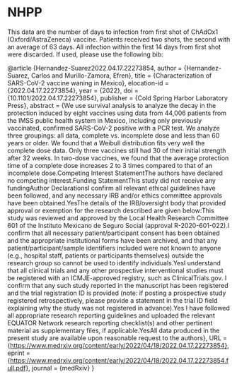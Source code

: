 # NHPP
This data are the number of days to infection from first shot of ChAdOx1 (Oxford/AstraZeneca) vaccine. Patients received two shots, the second with an average of 63 days. All infection within the first 14 days from first shot were discarded. If used, please use the following bib:

@article {Hernandez-Suarez2022.04.17.22273854,
	author = {Hernandez-Suarez, Carlos and Murillo-Zamora, Efren},
	title = {Characterization of SARS-CoV-2 vaccine waning in Mexico},
	elocation-id = {2022.04.17.22273854},
	year = {2022},
	doi = {10.1101/2022.04.17.22273854},
	publisher = {Cold Spring Harbor Laboratory Press},
	abstract = {We use survival analysis to analyze the decay in the protection induced by eight vaccines using data from 44,006 patients from the IMSS public health system in Mexico, including only previously vaccinated, confirmed SARS-CoV-2 positive with a PCR test. We analyze three groupings: all data, complete vs. incomplete dose and less than 60 years or older. We found that a Weibull distribution fits very well the complete dose data. Only three vaccines still had 30 of their initial strength after 32 weeks. In two-dose vaccines, we found that the average protection time of a complete dose increases 2 to 3 times compared to that of an incomplete dose.Competing Interest StatementThe authors have declared no competing interest.Funding StatementThis study did not receive any fundingAuthor DeclarationsI confirm all relevant ethical guidelines have been followed, and any necessary IRB and/or ethics committee approvals have been obtained.YesThe details of the IRB/oversight body that provided approval or exemption for the research described are given below:This study was reviewed and approved by the Local Health Research Committee 601 of the Instituto Mexicano de Seguro Social (approval R-2020-601-022).I confirm that all necessary patient/participant consent has been obtained and the appropriate institutional forms have been archived, and that any patient/participant/sample identifiers included were not known to anyone (e.g., hospital staff, patients or participants themselves) outside the research group so cannot be used to identify individuals.YesI understand that all clinical trials and any other prospective interventional studies must be registered with an ICMJE-approved registry, such as ClinicalTrials.gov. I confirm that any such study reported in the manuscript has been registered and the trial registration ID is provided (note: if posting a prospective study registered retrospectively, please provide a statement in the trial ID field explaining why the study was not registered in advance).Yes I have followed all appropriate research reporting guidelines and uploaded the relevant EQUATOR Network research reporting checklist(s) and other pertinent material as supplementary files, if applicable.YesAll data produced in the present study are available upon reasonable request to the authors},
	URL = {https://www.medrxiv.org/content/early/2022/04/18/2022.04.17.22273854},
	eprint = {https://www.medrxiv.org/content/early/2022/04/18/2022.04.17.22273854.full.pdf},
	journal = {medRxiv}
}
